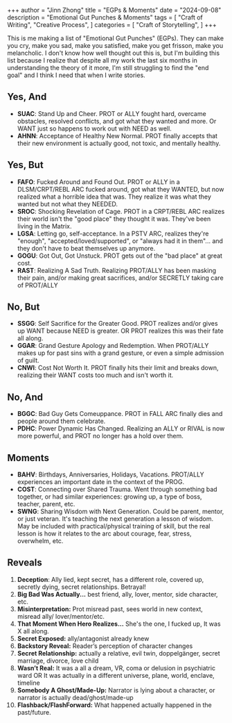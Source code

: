 +++
author = "Jinn Zhong"
title = "EGPs & Moments"
date = "2024-09-08"
description = "Emotional Gut Punches & Moments"
tags = [
    "Craft of Writing",
    "Creative Process",
]
categories = [
    "Craft of Storytelling",
]
+++

This is me making a list of "Emotional Gut Punches" (EGPs). They can make you cry, make you sad, make you satisfied, make you get frisson, make you melancholic. I don't know how well thought out this is, but I'm building this list because I realize that despite all my work the last six months in understanding the theory of it more, I'm still struggling to find the "end goal" and I think I need that when I write stories.

## Yes, And

* **SUAC**: Stand Up and Cheer. PROT or ALLY fought hard, overcame obstacles, resolved conflicts, and got what they wanted and more. Or WANT just so happens to work out with NEED as well.
* **AHNN**: Acceptance of Healthy New Normal. PROT finally accepts that their new environment is actually good, not toxic, and mentally healthy.

## Yes, But

* **FAFO**: Fucked Around and Found Out. PROT or ALLY in a DLSM/CRPT/REBL ARC fucked around, got what they WANTED, but now realized what a horrible idea that was. They realize it was what they wanted but not what they NEEDED.
* **SROC**: Shocking Revelation of Cage. PROT in a CRPT/REBL ARC realizes their world isn't the "good place" they thought it was. They've been living in the Matrix.
* **LGSA**: Letting go, self-acceptance. In a PSTV ARC, realizes they're "enough", "accepted/loved/supported", or "always had it in them"... and they don't have to beat themselves up anymore.
* **GOGU**: Got Out, Got Unstuck. PROT gets out of the "bad place" at great cost.
* **RAST**: Realizing A Sad Truth. Realizing PROT/ALLY has been masking their pain, and/or making great sacrifices, and/or SECRETLY taking care of PROT/ALLY

## No, But

* **SSGG**: Self Sacrifice for the Greater Good. PROT realizes and/or gives up WANT because NEED is greater. OR PROT realizes this was their fate all along.
* **GGAR**: Grand Gesture Apology and Redemption. When PROT/ALLY makes up for past sins with a grand gesture, or even a simple admission of guilt.
* **CNWI**: Cost Not Worth It. PROT finally hits their limit and breaks down, realizing their WANT costs too much and isn't worth it.

## No, And

* **BGGC**: Bad Guy Gets Comeuppance. PROT in FALL ARC finally dies and people around them celebrate.
* **PDHC**: Power Dynamic Has Changed. Realizing an ALLY or RIVAL is now more powerful, and PROT no longer has a hold over them.

## Moments

* **BAHV**: Birthdays, Anniversaries, Holidays, Vacations. PROT/ALLY experiences an important date in the context of the PROG.
* **COST**: Connecting over Shared Trauma. Went through something bad together, or had similar experiences: growing up, a type of boss, teacher, parent, etc.
* **SWNG**: Sharing Wisdom with Next Generation. Could be parent, mentor, or just veteran. It's teaching the next generation a lesson of wisdom. May be included with practical/physical training of skill, but the real lesson is how it relates to the arc about courage, fear, stress, overwhelm, etc.

## Reveals
1. **Deception**: Ally lied, kept secret, has a different role, covered up, secretly dying, secret relationships. Betrayal!
2. **Big Bad Was Actually...** best friend, ally, lover, mentor, side character, etc.
3. **Misinterpretation:** Prot misread past, sees world in new context, misread ally/ lover/mentor/etc.
4. **That Moment When Hero Realizes...** She's the one, I fucked up, It was X all along.
5. **Secret Exposed:** ally/antagonist already knew
6. **Backstory Reveal:** Reader’s perception of character changes
7. **Secret Relationship:** actually a relative, evil twin, doppelgänger, secret marriage, divorce, love child
8. **Wasn’t Real:** It was a all a dream, VR, coma or delusion in psychiatric ward OR It was actually in a different universe, plane, world, enclave, timeline
9. **Somebody A Ghost/Made-Up:** Narrator is lying about a character, or narrator is actually dead/ghost/made-up
10. **Flashback/FlashForward:** What happened actually happened in the past/future.


